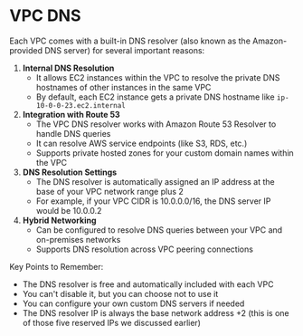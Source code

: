 # VPC DNS

Each VPC comes with a built-in DNS resolver (also known as the Amazon-provided DNS server) for several important reasons:

1. **Internal DNS Resolution**
   * It allows EC2 instances within the VPC to resolve the private DNS hostnames of other instances in the same VPC
   * By default, each EC2 instance gets a private DNS hostname like `ip-10-0-0-23.ec2.internal`
2. **Integration with Route 53**
   * The VPC DNS resolver works with Amazon Route 53 Resolver to handle DNS queries
   * It can resolve AWS service endpoints (like S3, RDS, etc.)
   * Supports private hosted zones for your custom domain names within the VPC
3. **DNS Resolution Settings**
   * The DNS resolver is automatically assigned an IP address at the base of your VPC network range plus 2
   * For example, if your VPC CIDR is 10.0.0.0/16, the DNS server IP would be 10.0.0.2
4. **Hybrid Networking**
   * Can be configured to resolve DNS queries between your VPC and on-premises networks
   * Supports DNS resolution across VPC peering connections

Key Points to Remember:

* The DNS resolver is free and automatically included with each VPC
* You can't disable it, but you can choose not to use it
* You can configure your own custom DNS servers if needed
* The DNS resolver IP is always the base network address +2 (this is one of those five reserved IPs we discussed earlier)
